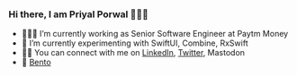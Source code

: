 ### Hi there, I am Priyal Porwal 🙋🏻‍♀️

- 👩🏻‍💻 I’m currently working as Senior Software Engineer at Paytm Money
- 🎯 I’m currently experimenting with SwiftUI, Combine, RxSwift
- 🙌🏼 You can connect with me on [LinkedIn](https://www.linkedin.com/in/priyal-porwal/), [Twitter](https://twitter.com/priyal_porwal_), Mastodon
- 📝 [Bento](https://bento.me/priyal-porwal)

<!--
**priyal-p/priyal-p** is a ✨ _special_ ✨ repository because its `README.md` (this file) appears on your GitHub profile.

Here are some ideas to get you started:

- 🔭 I’m currently working on ...
- 🌱 I’m currently learning ...
- 👯 I’m looking to collaborate on ...
- 🤔 I’m looking for help with ...
- 💬 Ask me about ...
- 📫 How to reach me: ...
- 😄 Pronouns: ...
- ⚡ Fun fact: ...
-->
